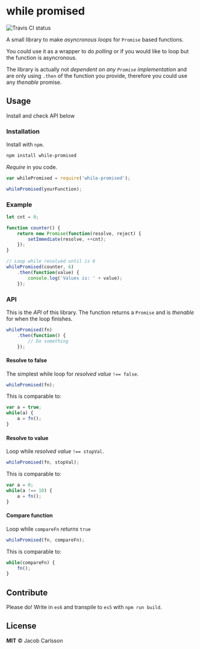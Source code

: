 # while promised

![Travis CI status](https://travis-ci.org/halmhatt/while-promised.svg)

A small library to make *asyncronous loops* for `Promise` based functions.

You could use it as a wrapper to do *polling* or if you would like to loop but the function is asyncronous.

The library is actually not *dependent on any `Promise` implementation* and are only using `.then` of the function you provide, therefore you could use any *thenable* promise. 

## Usage
Install and check API below

### Installation
Install with `npm`. 
```bash
npm install while-promised
```

*Require* in you code. 
```js
var whilePromised = require('while-promised');

whilePromised(yourFunction);
```

### Example
```js
let cnt = 0;

function counter() {
	return new Promise(function(resolve, reject) {
		setImmediate(resolve, ++cnt);	
	});
}

// Loop while resolved until is 6
whilePromised(counter, 6)
	.then(function(value) {
		console.log('Values is: ' + value);
	});
```

### API
This is the *API* of this library. The function returns a `Promise` and is *thenable* for when the loop finishes.

```js
whilePromised(fn)
	.then(function() {
		// Do something
	});
```

#### Resolve to false
The simplest while loop for *resolved value* `!== false`.
```js
whilePromised(fn);
```

This is comparable to:
```js
var a = true;
while(a) {
	a = fn();
}
```

#### Resolve to value
Loop while *resolved value* `!== stopVal`.
```js
whilePromised(fn, stopVal);
```

This is comparable to:
```js
var a = 0;
while(a !== 10) {
	a = fn();
}
```

#### Compare function
Loop while `compareFn` *returns* `true`
```js
whilePromised(fn, compareFn);
```

This is comparable to:
```js
while(compareFn) {
	fn();
}
```

## Contribute
Please do! Write in `es6` and transpile to `es5` with `npm run build`. 

## License
**MIT** &copy; Jacob Carlsson